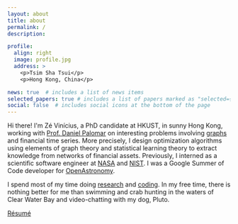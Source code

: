 ```yaml
---
layout: about
title: about
permalink: /
description:

profile:
  align: right
  image: profile.jpg
  address: >
    <p>Tsim Sha Tsui</p>
    <p>Hong Kong, China</p>

news: true  # includes a list of news items
selected_papers: true # includes a list of papers marked as "selected={true}"
social: false  # includes social icons at the bottom of the page
---
```


Hi there! I'm Zé Vinícius, a PhD candidate at HKUST, in sunny Hong Kong, working with [Prof. Daniel Palomar](https://github.com/dppalomar)
on interesting problems involving [graphs](https://en.wikipedia.org/wiki/Graph_(discrete_mathematics)) and financial time series.
More precisely, I design optimization algorithms using elements of graph theory and statistical learning theory
to extract knowledge from networks of financial assets. Previously, I interned as a scientific software engineer
at [NASA](https://exoplanets.nasa.gov/news/1529/meet-the-kepler-mission-team/)
and [NIST](https://www.nist.gov). I was a Google Summer of Code developer for [OpenAstronomy](https://www.openastronomy.org).

I spend most of my time doing [research](https://scholar.google.com/citations?hl=en&user=ilvNpCoAAAAJ&view_op=list_works&sortby=pubdate)
and [coding](https://github.com/mirca). In my free time, there is nothing better for me than swimming and crab hunting in the waters
of Clear Water Bay and video-chatting with my dog, Pluto.

[Résumé](/assets/pdf/resume.pdf)
